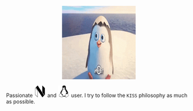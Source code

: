 <p align="center">
  <img width="200" height="200" src="icons/hello.gif">
</p>

Passionate
<img height="32" width="32" src="icons/neovim.svg" />
and
<img height="32" width="32" src="icons/linux.svg" />
user. I try to follow the `KISS` philosophy as much as possible.
